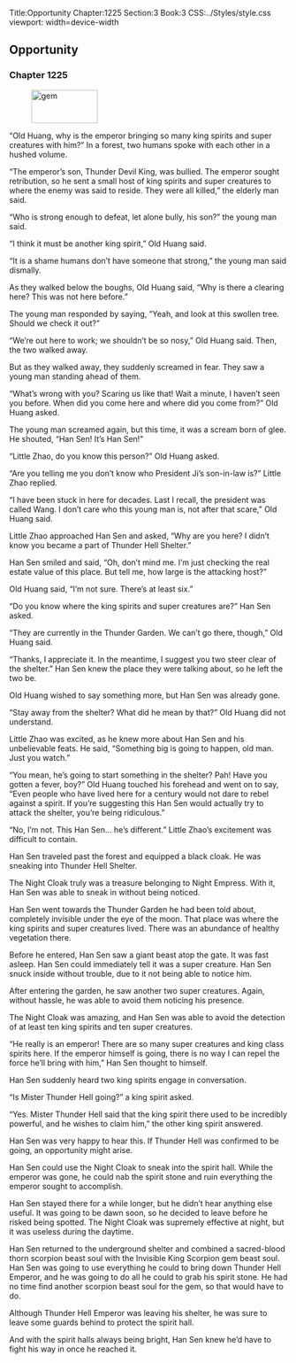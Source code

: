Title:Opportunity 
Chapter:1225 
Section:3 
Book:3 
CSS:../Styles/style.css 
viewport: width=device-width
  
## Opportunity
### Chapter 1225 
<figure>
	<img src="../Images/gem.gif" alt="gem" id="gem" width="120" height="60" />
</figure>
  

  
  “Old Huang, why is the emperor bringing so many king spirits and super creatures with him?” In a forest, two humans spoke with each other in a hushed volume.

“The emperor’s son, Thunder Devil King, was bullied. The emperor sought retribution, so he sent a small host of king spirits and super creatures to where the enemy was said to reside. They were all killed,” the elderly man said.

“Who is strong enough to defeat, let alone bully, his son?” the young man said.

“I think it must be another king spirit,” Old Huang said.

“It is a shame humans don’t have someone that strong,” the young man said dismally.

As they walked below the boughs, Old Huang said, “Why is there a clearing here? This was not here before.”

The young man responded by saying, “Yeah, and look at this swollen tree. Should we check it out?”

“We’re out here to work; we shouldn’t be so nosy,” Old Huang said. Then, the two walked away.

But as they walked away, they suddenly screamed in fear. They saw a young man standing ahead of them.

“What’s wrong with you? Scaring us like that! Wait a minute, I haven’t seen you before. When did you come here and where did you come from?” Old Huang asked.

The young man screamed again, but this time, it was a scream born of glee. He shouted, “Han Sen! It’s Han Sen!”

“Little Zhao, do you know this person?” Old Huang asked.

“Are you telling me you don’t know who President Ji’s son-in-law is?” Little Zhao replied.

“I have been stuck in here for decades. Last I recall, the president was called Wang. I don’t care who this young man is, not after that scare,” Old Huang said.

Little Zhao approached Han Sen and asked, “Why are you here? I didn’t know you became a part of Thunder Hell Shelter.”

Han Sen smiled and said, “Oh, don’t mind me. I’m just checking the real estate value of this place. But tell me, how large is the attacking host?”

Old Huang said, “I’m not sure. There’s at least six.”

“Do you know where the king spirits and super creatures are?” Han Sen asked.

“They are currently in the Thunder Garden. We can’t go there, though,” Old Huang said.

“Thanks, I appreciate it. In the meantime, I suggest you two steer clear of the shelter.” Han Sen knew the place they were talking about, so he left the two be.

Old Huang wished to say something more, but Han Sen was already gone.

“Stay away from the shelter? What did he mean by that?” Old Huang did not understand.

Little Zhao was excited, as he knew more about Han Sen and his unbelievable feats. He said, “Something big is going to happen, old man. Just you watch.”

“You mean, he’s going to start something in the shelter? Pah! Have you gotten a fever, boy?” Old Huang touched his forehead and went on to say, “Even people who have lived here for a century would not dare to rebel against a spirit. If you’re suggesting this Han Sen would actually try to attack the shelter, you’re being ridiculous.”

“No, I’m not. This Han Sen… he’s different.” Little Zhao’s excitement was difficult to contain.

Han Sen traveled past the forest and equipped a black cloak. He was sneaking into Thunder Hell Shelter.

The Night Cloak truly was a treasure belonging to Night Empress. With it, Han Sen was able to sneak in without being noticed.

Han Sen went towards the Thunder Garden he had been told about, completely invisible under the eye of the moon. That place was where the king spirits and super creatures lived. There was an abundance of healthy vegetation there.

Before he entered, Han Sen saw a giant beast atop the gate. It was fast asleep. Han Sen could immediately tell it was a super creature. Han Sen snuck inside without trouble, due to it not being able to notice him.

After entering the garden, he saw another two super creatures. Again, without hassle, he was able to avoid them noticing his presence.

The Night Cloak was amazing, and Han Sen was able to avoid the detection of at least ten king spirits and ten super creatures.

“He really is an emperor! There are so many super creatures and king class spirits here. If the emperor himself is going, there is no way I can repel the force he’ll bring with him,” Han Sen thought to himself.

Han Sen suddenly heard two king spirits engage in conversation.

“Is Mister Thunder Hell going?” a king spirit asked.

“Yes. Mister Thunder Hell said that the king spirit there used to be incredibly powerful, and he wishes to claim him,” the other king spirit answered.

Han Sen was very happy to hear this. If Thunder Hell was confirmed to be going, an opportunity might arise.

Han Sen could use the Night Cloak to sneak into the spirit hall. While the emperor was gone, he could nab the spirit stone and ruin everything the emperor sought to accomplish.

Han Sen stayed there for a while longer, but he didn’t hear anything else useful. It was going to be dawn soon, so he decided to leave before he risked being spotted. The Night Cloak was supremely effective at night, but it was useless during the daytime.

Han Sen returned to the underground shelter and combined a sacred-blood thorn scorpion beast soul with the Invisible King Scorpion gem beast soul. Han Sen was going to use everything he could to bring down Thunder Hell Emperor, and he was going to do all he could to grab his spirit stone. He had no time find another scorpion beast soul for the gem, so that would have to do.

Although Thunder Hell Emperor was leaving his shelter, he was sure to leave some guards behind to protect the spirit hall.

And with the spirit halls always being bright, Han Sen knew he’d have to fight his way in once he reached it.
